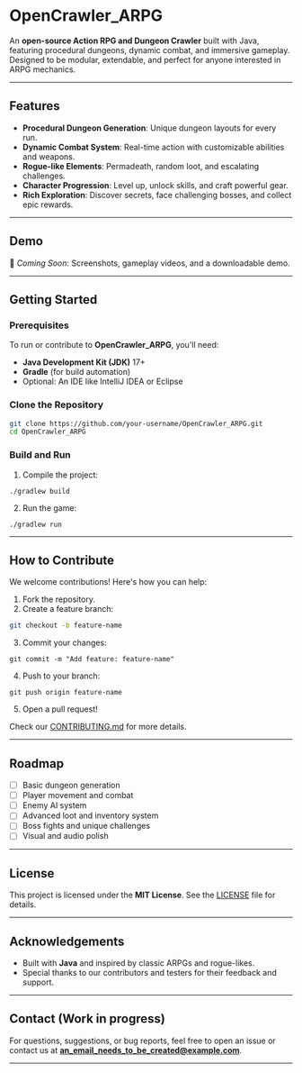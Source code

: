 # OpenCrawler_ARPG

An **open-source Action RPG and Dungeon Crawler** built with Java, featuring procedural dungeons, dynamic combat, and immersive gameplay. Designed to be modular, extendable, and perfect for anyone interested in ARPG mechanics.

---

## Features
- **Procedural Dungeon Generation**: Unique dungeon layouts for every run.
- **Dynamic Combat System**: Real-time action with customizable abilities and weapons.
- **Rogue-like Elements**: Permadeath, random loot, and escalating challenges.
- **Character Progression**: Level up, unlock skills, and craft powerful gear.
- **Rich Exploration**: Discover secrets, face challenging bosses, and collect epic rewards.

---

## Demo
🚀 *Coming Soon*: Screenshots, gameplay videos, and a downloadable demo.

---

## Getting Started

### Prerequisites
To run or contribute to **OpenCrawler_ARPG**, you'll need:
- **Java Development Kit (JDK)** 17+
- **Gradle** (for build automation)
- Optional: An IDE like IntelliJ IDEA or Eclipse

### Clone the Repository
```bash
git clone https://github.com/your-username/OpenCrawler_ARPG.git
cd OpenCrawler_ARPG
```

### Build and Run
1. Compile the project:
```
./gradlew build
```
2. Run the game:
```
./gradlew run
```

---

## How to Contribute
We welcome contributions! Here's how you can help:
1. Fork the repository.
2. Create a feature branch:
```bash
git checkout -b feature-name
```
3. Commit your changes:
```
git commit -m "Add feature: feature-name"
```
4. Push to your branch:
```
git push origin feature-name
```
5. Open a pull request!

Check our [CONTRIBUTING.md](CONTRIBUTING.md) for more details.

---

## Roadmap
- [ ] Basic dungeon generation
- [ ] Player movement and combat
- [ ] Enemy AI system
- [ ] Advanced loot and inventory system
- [ ] Boss fights and unique challenges
- [ ] Visual and audio polish

---

## License
This project is licensed under the **MIT License**. See the [LICENSE](LICENSE) file for details.

---

## Acknowledgements
- Built with **Java** and inspired by classic ARPGs and rogue-likes.
- Special thanks to our contributors and testers for their feedback and support.

---

## Contact (Work in progress)
For questions, suggestions, or bug reports, feel free to open an issue or contact us at **an_email_needs_to_be_created@example.com**.

---
